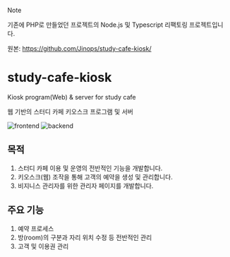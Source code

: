 > [!NOTE]  
> 기존에 PHP로 만들었던 프로젝트의 Node.js 및 Typescript 리팩토링 프로젝트입니다.
> 
> 원본: https://github.com/Jinops/study-cafe-kiosk/


# study-cafe-kiosk

Kiosk program(Web) & server for study cafe

웹 기반의 스터디 카페 키오스크 프로그램 및 서버

![frontend](images/screenshot_fe.png)
![backend](images/screenshot_be.png)

## 목적

1. 스터디 카페 이용 및 운영의 전반적인 기능을 개발합니다.
2. 키오스크(웹) 조작을 통해 고객의 예약을 생성 및 관리합니다.
3. 비지니스 관리자를 위한 관리자 페이지를 개발합니다.

## 주요 기능
1. 예약 프로세스
2. 방(room)의 구분과 자리 위치 수정 등 전반적인 관리
3. 고객 및 이용권 관리
